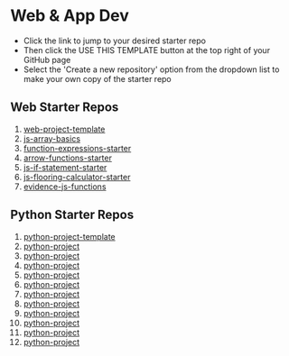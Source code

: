 # Web & App Dev

- Click the link to jump to your desired starter repo
- Then click the USE THIS TEMPLATE button at the top right of your GitHub page 
- Select the 'Create a new repository' option from the dropdown list to make your own copy of the starter repo

## Web Starter Repos

1. [web-project-template](https://github.com/bengal865/web-project-templates)
2. [js-array-basics](https://github.com/bengal865/array-basics)
3. [function-expressions-starter](https://github.com/bengal865/function-expressions-starter)
4. [arrow-functions-starter](https://github.com/bengal865/arrow-functions-starter)
5. [js-if-statement-starter](https://github.com/bengal865/js-if-statement-starter)
6. [js-flooring-calculator-starter](https://github.com/bengal865/flooring-calculator-start)
7. [evidence-js-functions](https://github.com/bengal865/evidence-js-functions-starter)


## Python Starter Repos
1.  [python-project-template](https://github.com/bengal865/python-project-templates)
2.  [python-project](URL)
3.  [python-project](URL)
4.  [python-project](URL)
5.  [python-project](URL)
6.  [python-project](URL)
7.  [python-project](URL)
8.  [python-project](URL)
9.  [python-project](URL)
10.  [python-project](URL)
11.  [python-project](URL)
12.  [python-project](URL)

